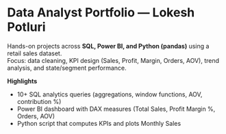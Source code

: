 # Data Analyst Portfolio — Lokesh Potluri

Hands-on projects across **SQL, Power BI, and Python (pandas)** using a retail sales dataset.  
Focus: data cleaning, KPI design (Sales, Profit, Margin, Orders, AOV), trend analysis, and state/segment performance.


**Highlights**
- 10+ SQL analytics queries (aggregations, window functions, AOV, contribution %)
- Power BI dashboard with DAX measures (Total Sales, Profit Margin %, Orders, AOV)
- Python script that computes KPIs and plots Monthly Sales
